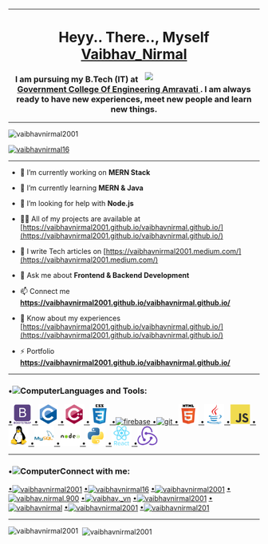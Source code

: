 <hr /><h1 align="center">Heyy.. There.., Myself <a href="https://vaibhavnirmal2001.github.io/vaibhavnirmal.github.io/">Vaibhav_Nirmal</a></h1>
<img align='right' src="https://media.giphy.com/media/M9gbBd9nbDrOTu1Mqx/giphy.gif" width="230">
<h3 align="center">I am pursuing my B.Tech (IT) at <a href="https://gcoea.ac.in/">Government College Of Engineering Amravati </a>. I am always ready to have new experiences, meet new people and learn new things.</h3>
<hr />

<p align="left">	<img src="https://komarev.com/ghpvc/?username=vaibhavnirmal2001&label=Profile%20views&color=0e75b6&style=flat" alt="vaibhavnirmal2001" /> </p>

<p align="left"> <a href="https://twitter.com/vaibhavnirmal16" target="blank">	<img src="https://img.shields.io/twitter/follow/vaibhavnirmal16?logo=twitter&style=for-the-badge" alt="vaibhavnirmal16" /></a> </p><hr/>

- 🔭 I’m currently working on **MERN Stack**

- 🌱 I’m currently learning **MERN & Java**

- 🤝 I’m looking for help with **Node.js**

- 👨‍💻 All of my projects are available at [https://vaibhavnirmal2001.github.io/vaibhavnirmal.github.io/](https://vaibhavnirmal2001.github.io/vaibhavnirmal.github.io/)

- 📝 I write Tech articles on [https://vaibhavnirmal2001.medium.com/](https://vaibhavnirmal2001.medium.com/)

- 💬 Ask me about **Frontend & Backend Development**

- 📫 Connect me **https://vaibhavnirmal2001.github.io/vaibhavnirmal.github.io/**

- 📄 Know about my experiences [https://vaibhavnirmal2001.github.io/vaibhavnirmal.github.io/](https://vaibhavnirmal2001.github.io/vaibhavnirmal.github.io/)

- ⚡ Portfolio **https://vaibhavnirmal2001.github.io/vaibhavnirmal.github.io/**
<hr/>

<h3 align="left">•<img alt="Computer" width="40px" src="https://www.flaticon.com/svg/static/icons/svg/3577/3577497.svg"/>Languages and Tools:</h3>
<p align="left"> <a href="https://getbootstrap.com" target="_blank"> •<img src="https://raw.githubusercontent.com/devicons/devicon/master/icons/bootstrap/bootstrap-plain-wordmark.svg" alt="bootstrap" width="40" height="40"/> </a> <a href="https://www.cprogramming.com/" target="_blank"> 
•<img src="https://raw.githubusercontent.com/devicons/devicon/master/icons/c/c-original.svg" alt="c" width="40" height="40"/> </a> <a href="https://www.w3schools.com/cpp/" target="_blank"> 
•<img src="https://raw.githubusercontent.com/devicons/devicon/master/icons/cplusplus/cplusplus-original.svg" alt="cplusplus" width="40" height="40"/> </a> <a href="https://www.w3schools.com/css/" target="_blank"> 
•<img src="https://raw.githubusercontent.com/devicons/devicon/master/icons/css3/css3-original-wordmark.svg" alt="css3" width="40" height="40"/> </a> <a href="https://firebase.google.com/" target="_blank"> 
•<img src="https://www.vectorlogo.zone/logos/firebase/firebase-icon.svg" alt="firebase" width="40" height="40"/> </a> <a href="https://git-scm.com/" target="_blank"> 
•<img src="https://www.vectorlogo.zone/logos/git-scm/git-scm-icon.svg" alt="git" width="40" height="40"/> </a> <a href="https://www.w3.org/html/" target="_blank"> 
•<img src="https://raw.githubusercontent.com/devicons/devicon/master/icons/html5/html5-original-wordmark.svg" alt="html5" width="40" height="40"/> </a> <a href="https://www.java.com" target="_blank"> 
•<img src="https://raw.githubusercontent.com/devicons/devicon/master/icons/java/java-original.svg" alt="java" width="40" height="40"/> </a> <a href="https://developer.mozilla.org/en-US/docs/Web/JavaScript" target="_blank"> 
•<img src="https://raw.githubusercontent.com/devicons/devicon/master/icons/javascript/javascript-original.svg" alt="javascript" width="40" height="40"/> </a> <a href="https://www.linux.org/" target="_blank"> 
•<img src="https://raw.githubusercontent.com/devicons/devicon/master/icons/linux/linux-original.svg" alt="linux" width="40" height="40"/> </a> <a href="https://www.mysql.com/" target="_blank"> 
•<img src="https://raw.githubusercontent.com/devicons/devicon/master/icons/mysql/mysql-original-wordmark.svg" alt="mysql" width="40" height="40"/> </a> <a href="https://nodejs.org" target="_blank"> 
•<img src="https://raw.githubusercontent.com/devicons/devicon/master/icons/nodejs/nodejs-original-wordmark.svg" alt="nodejs" width="40" height="40"/> </a> <a href="https://www.python.org" target="_blank"> 
•<img src="https://raw.githubusercontent.com/devicons/devicon/master/icons/python/python-original.svg" alt="python" width="40" height="40"/> </a> <a href="https://reactjs.org/" target="_blank"> 
•<img src="https://raw.githubusercontent.com/devicons/devicon/master/icons/react/react-original-wordmark.svg" alt="react" width="40" height="40"/> </a> <a href="https://redux.js.org" target="_blank"> 
•<img src="https://raw.githubusercontent.com/devicons/devicon/master/icons/redux/redux-original.svg" alt="redux" width="40" height="40"/> </a> </p>
<hr/>


<h3 align="left">•<img alt="Computer" width="40px" src="https://www.flaticon.com/svg/static/icons/svg/3577/3577497.svg"/>Connect with me:</h3>
<p align="left">
<a href="https://codepen.io/vaibhavnirmal2001" target="blank">•<img align="center" src="https://raw.githubusercontent.com/rahuldkjain/github-profile-readme-generator/master/src/images/icons/Social/codepen.svg" alt="vaibhavnirmal2001" height="30" width="40" /></a>
<a href="https://twitter.com/vaibhavnirmal16" target="blank">•<img align="center" src="https://raw.githubusercontent.com/rahuldkjain/github-profile-readme-generator/master/src/images/icons/Social/twitter.svg" alt="vaibhavnirmal16" height="30" width="40" /></a>
<a href="https://linkedin.com/in/vaibhavnirmal2001" target="blank">•<img align="center" src="https://raw.githubusercontent.com/rahuldkjain/github-profile-readme-generator/master/src/images/icons/Social/linked-in-alt.svg" alt="vaibhavnirmal2001" height="30" width="40" /></a>
<a href="https://fb.com/vaibhav.nirmal.900" target="blank">•<img align="center" src="https://raw.githubusercontent.com/rahuldkjain/github-profile-readme-generator/master/src/images/icons/Social/facebook.svg" alt="vaibhav.nirmal.900" height="30" width="40" /></a>
<a href="https://instagram.com/vaibhav._vn" target="blank">•<img align="center" src="https://raw.githubusercontent.com/rahuldkjain/github-profile-readme-generator/master/src/images/icons/Social/instagram.svg" alt="vaibhav._vn" height="30" width="40" /></a>
<a href="https://dribbble.com/vaibhavnirmal2001" target="blank">•<img align="center" src="https://raw.githubusercontent.com/rahuldkjain/github-profile-readme-generator/master/src/images/icons/Social/dribbble.svg" alt="vaibhavnirmal2001" height="30" width="40" /></a>
<a href="https://www.behance.net/vaibhavnirmal" target="blank">•<img align="center" src="https://raw.githubusercontent.com/rahuldkjain/github-profile-readme-generator/master/src/images/icons/Social/behance.svg" alt="vaibhavnirmal" height="30" width="40" /></a>
<a href="https://medium.com/vaibhavnirmal2001" target="blank">•<img align="center" src="https://raw.githubusercontent.com/rahuldkjain/github-profile-readme-generator/master/src/images/icons/Social/medium.svg" alt="vaibhavnirmal2001" height="30" width="40" /></a>
<a href="https://www.hackerrank.com/vaibhavnirmal201" target="blank">•<img align="center" src="https://raw.githubusercontent.com/rahuldkjain/github-profile-readme-generator/master/src/images/icons/Social/hackerrank.svg" alt="vaibhavnirmal201" height="30" width="40" /></a>
</p><hr/>



<p>	<img align="left" src="https://github-readme-stats.vercel.app/api/top-langs?username=vaibhavnirmal2001&show_icons=true&locale=en&layout=compact" alt="vaibhavnirmal2001" /></p>

<p>&nbsp	<img align="center" src="https://github-readme-stats.vercel.app/api?username=vaibhavnirmal2001&show_icons=true&locale=en" alt="vaibhavnirmal2001" /></p>
